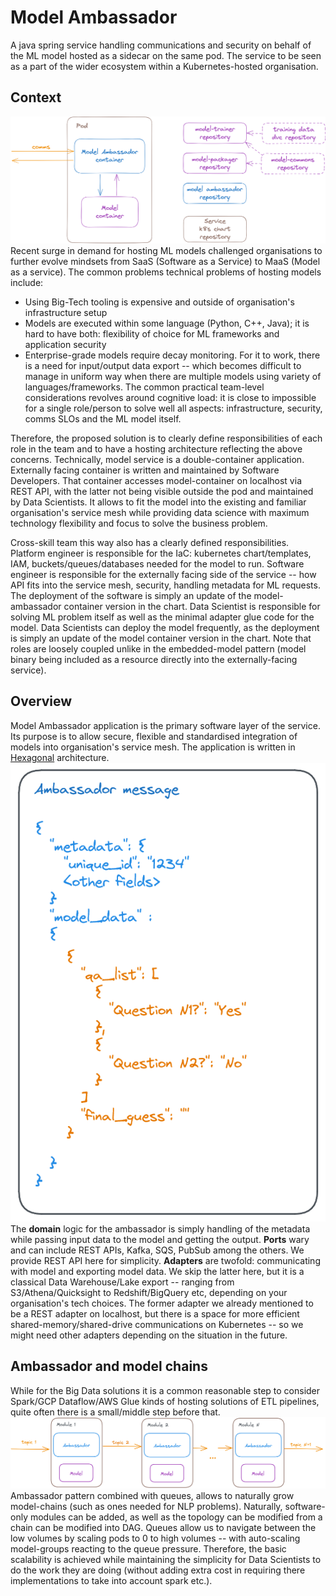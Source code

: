 # Model Ambassador
A java spring service handling communications and security on behalf of the ML model hosted as a sidecar on the same pod.
The service to be seen as a part of the wider ecosystem within a Kubernetes-hosted organisation.

## Context
![overview diagram](readme_files/model-ambassador-context.png)
Recent surge in demand for hosting ML models challenged organisations to further evolve mindsets from SaaS (Software as a Service) to MaaS (Model as a service).
The common problems technical problems of hosting models include:
* Using Big-Tech tooling is expensive and outside of organisation's infrastructure setup
* Models are executed within some language (Python, C++, Java); it is hard to have both: flexibility of choice for ML frameworks and application security
* Enterprise-grade models require decay monitoring. For it to work, there is a need for input/output data export -- which becomes difficult to manage in uniform way when there are multiple models using variety of languages/frameworks.
The common practical team-level considerations revolves around cognitive load: it is close to impossible for a single role/person to solve well all aspects: infrastructure, security, comms SLOs and the ML model itself.

Therefore, the proposed solution is to clearly define responsibilities of each role in the team and to have a hosting architecture reflecting the above concerns.
Technically, model service is a double-container application. Externally facing container is written and maintained by Software Developers. 
That container accesses model-container on localhost via REST API, with the latter not being visible outside the pod and maintained by Data Scientists.
It allows to fit the model into the existing and familiar organisation's service mesh while providing data science with maximum technology flexibility and focus to solve the business problem.

Cross-skill team this way also has a clearly defined responsibilities.
Platform engineer is responsible for the IaC: kubernetes chart/templates, IAM, buckets/queues/databases needed for the model to run.
Software engineer is responsible for the externally facing side of the service -- how API fits into the service mesh, security, handling metadata for ML requests. The deployment of the software is simply an update of the model-ambassador container version in the chart.
Data Scientist is responsible for solving ML problem itself as well as the minimal adapter glue code for the model. Data Scientists can deploy the model frequently, as the deployment is simply an update of the model container version in the chart.
Note that roles are loosely coupled unlike in the embedded-model pattern (model binary being included as a resource directly into the externally-facing service).

## Overview
Model Ambassador application is the primary software layer of the service.
Its purpose is to allow secure, flexible and standardised integration of models into organisation's service mesh.
The application is written in [Hexagonal](https://medium.com/ssense-tech/hexagonal-architecture-there-are-always-two-sides-to-every-story-bc0780ed7d9c) architecture.
![overview diagram](readme_files/ambassador_message.png)
The **domain** logic for the ambassador is simply handling of the metadata while passing input data to the model and getting the output.
**Ports** wary and can include REST APIs, Kafka, SQS, PubSub among the others. We provide REST API here for simplicity.
**Adapters** are twofold: communicating with model and exporting model data. We skip the latter here, but it is a classical Data Warehouse/Lake export -- ranging from S3/Athena/Quicksight to Redshift/BigQuery etc, depending on your organisation's tech choices.
The former adapter we already mentioned to be a REST adapter on localhost, but there is a space for more efficient shared-memory/shared-drive communications on Kubernetes -- so we might need other adapters depending on the situation in the future.

## Ambassador and model chains
While for the Big Data solutions it is a common reasonable step to consider Spark/GCP Dataflow/AWS Glue kinds of hosting solutions of ETL pipelines,
quite often there is a small/middle step before that.
![overview diagram](readme_files/model_chain.png)
Ambassador pattern combined with queues, allows to naturally grow model-chains (such as ones needed for NLP problems). Naturally, software-only modules can be added, as well as the topology can be modified from a chain can be modified into DAG.
Queues allow us to navigate between the low volumes by scaling pods to 0 to high volumes -- with auto-scaling model-groups reacting to the queue pressure.
Therefore, the basic scalability is achieved while maintaining the simplicity for Data Scientists to do the work they are doing (without adding extra cost in requiring there implementations to take into account spark etc.).


